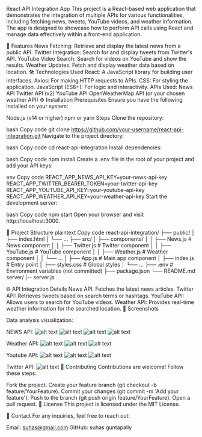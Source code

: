 
React API Integration App
This project is a React-based web application that demonstrates the integration of multiple APIs for various functionalities, including fetching news, tweets, YouTube videos, and weather information. The app is designed to showcase how to perform API calls using React and manage data effectively within a front-end application.

🚀 Features
News Fetching: Retrieve and display the latest news from a public API.
Twitter Integration: Search for and display tweets from Twitter's API.
YouTube Video Search: Search for videos on YouTube and show the results.
Weather Updates: Fetch and display weather data based on location.
🛠️ Technologies Used
React: A JavaScript library for building user interfaces.
Axios: For making HTTP requests to APIs.
CSS: For styling the application.
JavaScript (ES6+): For logic and interactivity.
APIs Used:
News API
Twitter API (v2)
YouTube API
OpenWeatherMap API (or your chosen weather API)
⚙️ Installation
Prerequisites
Ensure you have the following installed on your system:

Node.js (v14 or higher)
npm or yarn
Steps
Clone the repository:

bash
Copy code
git clone https://github.com/your-username/react-api-integration.git
Navigate to the project directory:

bash
Copy code
cd react-api-integration
Install dependencies:

bash
Copy code
npm install
Create a .env file in the root of your project and add your API keys:

env
Copy code
REACT_APP_NEWS_API_KEY=your-news-api-key
REACT_APP_TWITTER_BEARER_TOKEN=your-twitter-api-key
REACT_APP_YOUTUBE_API_KEY=your-youtube-api-key
REACT_APP_WEATHER_API_KEY=your-weather-api-key
Start the development server:

bash
Copy code
npm start
Open your browser and visit http://localhost:3000.

📂 Project Structure
plaintext
Copy code
react-api-integration/
├── public/
│   ├── index.html
│   └── ...
├── src/
│   ├── components/
│   │   ├── News.js       # News component
│   │   ├── Twitter.js    # Twitter component
│   │   ├── YouTube.js    # YouTube component
│   │   ├── Weather.js    # Weather component
│   │   └── ...
│   ├── App.js            # Main app component
│   ├── index.js          # Entry point
│   ├── styles.css        # Global styles
│   └── ...
├── .env                  # Environment variables (not committed)
├── package.json
└── README.md
server/
|-- server.js

🌐 API Integration Details
News API: Fetches the latest news articles.
Twitter API: Retrieves tweets based on search terms or hashtags.
YouTube API: Allows users to search for YouTube videos.
Weather API: Provides real-time weather information for the searched location.
📸 Screenshots


Data analysis visualization:

NEWS API:
![alt text](image.png)
![alt text](image-1.png)
![alt text](image-2.png)
![alt text](image-3.png)

Weather API:
![alt text](image-4.png)
![alt text](image-5.png)
![alt text](image-6.png)

Youtube API:
![alt text](image-7.png)
![alt text](image-8.png)
![alt text](image-9.png)

Twitter API:
![alt text](image-10.png)
🤝 Contributing
Contributions are welcome! Follow these steps:

Fork the project.
Create your feature branch (git checkout -b feature/YourFeature).
Commit your changes (git commit -m 'Add your feature').
Push to the branch (git push origin feature/YourFeature).
Open a pull request.
📝 License
This project is licensed under the MIT License.

📧 Contact
For any inquiries, feel free to reach out:

Email: suhas@gmail.com
GitHub: suhas guntapally
